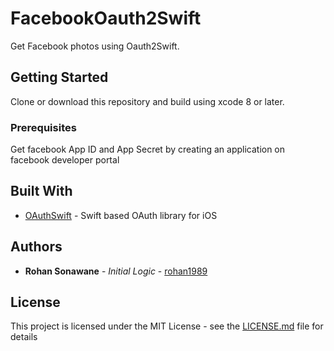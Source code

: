 # FacebookOauth2Swift
Get Facebook photos using Oauth2Swift.

## Getting Started
Clone or download this repository and build using xcode 8 or later.


### Prerequisites
Get facebook App ID and App Secret by creating an application on facebook developer portal

## Built With
* [OAuthSwift](https://github.com/OAuthSwift/OAuthSwift) - Swift based OAuth library for iOS

## Authors

* **Rohan Sonawane** - *Initial Logic* - [rohan1989](https://github.com/rohan1989)

## License

This project is licensed under the MIT License - see the [LICENSE.md](LICENSE.md) file for details

 